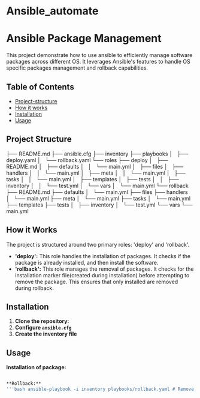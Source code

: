 # Ansible_automate
# Ansible Package Management
This project demonstrate how to use ansible to efficiently manage software packages across different OS. It leverages Ansible's features to handle OS specific packages management and rollback capabilities. 

## Table of Contents
* [Project-structure](#project-structure)
* [How it works](#how-it-works)
* [Installation](#installation)
* [Usage](#usage)

## Project Structure

├── README.md
├── ansible.cfg
├── inventory
├── playbooks
│   ├── deploy.yaml
│   └── rollback.yaml
└── roles
    ├── deploy
    │   ├── README.md
    │   ├── defaults
    │   │   └── main.yml
    │   ├── files
    │   ├── handlers
    │   │   └── main.yml
    │   ├── meta
    │   │   └── main.yml
    │   ├── tasks
    │   │   └── main.yml
    │   ├── templates
    │   ├── tests
    │   │   ├── inventory
    │   │   └── test.yml
    │   └── vars
    │       └── main.yml
    └── rollback
        ├── README.md
        ├── defaults
        │   └── main.yml
        ├── files
        ├── handlers
        │   └── main.yml
        ├── meta
        │   └── main.yml
        ├── tasks
        │   └── main.yml
        ├── templates
        ├── tests
        │   ├── inventory
        │   └── test.yml
        └── vars
            └── main.yml


## How it Works
The project is structured around two primary roles: 'deploy' and 'rollback'.

* **'deploy':** This role handles the installation of packages. It checks if the package is already installed, and then install the software.
* **'rollback':** This role manages the removal of packages. It checks for the installation marker file(created during installation) before attempting to remove the package. This ensures that only installed are removed during rollback.

## Installation

1. **Clone the repository:**
2. **Configure `ansible.cfg`** 
3. **Create the inventory file**

## Usage
**Installation of package:**
```bash ansible-playbook -i inventory playbooks/deploy.yaml  # Install the package mentioned in default directory

**Rollback:**
'''bash ansible-playbook -i inventory playbooks/rollback.yaml # Remove the packages 
